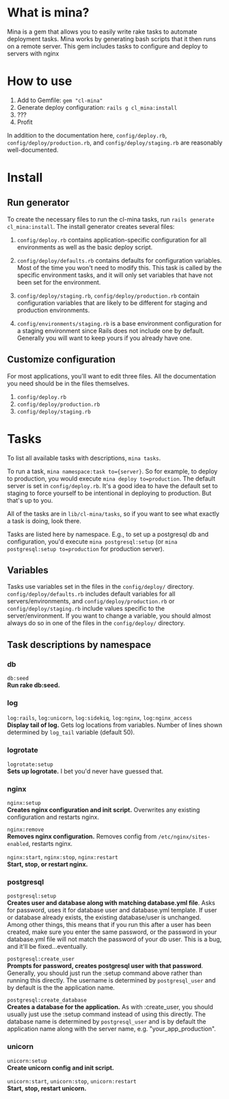 # What is mina?

Mina is a gem that allows you to easily write rake tasks to automate deployment tasks. Mina works by generating bash scripts that it then runs on a remote server. This gem includes tasks to configure and deploy to servers with nginx

# How to use

1. Add to Gemfile: `gem "cl-mina"`
2. Generate deploy configuration: `rails g cl_mina:install`
3. ???
4. Profit

In addition to the documentation here, `config/deploy.rb`, `config/deploy/production.rb`, and `config/deploy/staging.rb` are reasonably well-documented.

# Install

## Run generator

To create the necessary files to run the cl-mina tasks, run `rails generate cl_mina:install`. The install generator creates several files:

1. `config/deploy.rb` contains application-specific configuration for all environments as well as the basic deploy script.

2. `config/deploy/defaults.rb` contains defaults for configuration variables. Most of the time you won't need to modify this. This task is called by the specific environment tasks, and it will only set variables that have not been set for the environment.

3. `config/deploy/staging.rb`, `config/deploy/production.rb` contain configuration variables that are likely to be different for staging and production environments.

4. `config/environments/staging.rb` is a base environment configuration for a staging environment since Rails does not include one by default. Generally you will want to keep yours if you already have one.

## Customize configuration

For most applications, you'll want to edit three files. All the documentation you need should be in the files themselves.
1. `config/deploy.rb`
2. `config/deploy/production.rb`
3. `config/deploy/staging.rb`

# Tasks

To list all available tasks with descriptions, `mina tasks`.

To run a task, `mina namespace:task to={server}`. So for example, to deploy to production, you would execute `mina deploy to=production`. The default server is set in `config/deploy.rb`. It's a good idea to have the default set to staging to force yourself to be intentional in deploying to production. But that's up to you.

All of the tasks are in `lib/cl-mina/tasks`, so if you want to see what exactly a task is doing, look there.

Tasks are listed here by namespace. E.g., to set up a postgresql db and configuration, you'd execute `mina postgresql:setup` (or `mina postgresql:setup to=production` for production server).

## Variables

Tasks use variables set in the files in the `config/deploy/` directory. `config/deploy/defaults.rb` includes default variables for all servers/environments, and `config/deploy/production.rb` or `config/deploy/staging.rb` include values specific to the server/environment. If you want to change a variable, you should almost always do so in one of the files in the `config/deploy/` directory.

## Task descriptions by namespace

### db

`db:seed`  
**Run rake db:seed.**

### log

`log:rails`, `log:unicorn`, `log:sidekiq`, `log:nginx`, `log:nginx_access`  
**Display tail of log.** Gets log locations from variables. Number of lines shown determined by `log_tail` variable (default 50).

### logrotate

`logrotate:setup`  
**Sets up logrotate.** I bet you'd never have guessed that.

### nginx

`nginx:setup`  
**Creates nginx configuration and init script.** Overwrites any existing configuration and restarts nginx.

`nginx:remove`  
**Removes nginx configuration.** Removes config from `/etc/nginx/sites-enabled`, restarts nginx.

`nginx:start`, `nginx:stop`, `nginx:restart`  
**Start, stop, or restart nginx.**

### postgresql

`postgresql:setup`  
**Creates user and database along with matching database.yml file**. Asks for password, uses it for database user and database.yml template. If user or database already exists, the existing database/user is unchanged. Among other things, this means that if you run this after a user has been created, make sure you enter the same password, or the password in your database.yml file will not match the password of your db user. This is a bug, and it'll be fixed...eventually.

`postgresql:create_user`  
**Prompts for password, creates postgresql user with that password**. Generally, you should just run the :setup command above rather than running this directly. The username is determined by `postgresql_user` and by default is the the application name.

`postgresql:create_database`  
**Creates a database for the application.** As with :create_user, you should usually just use the :setup command instead of using this directly. The database name is determined by `postgresql_user` and is by default the application name along with the server name, e.g. "your_app_production".

### unicorn  

`unicorn:setup`  
**Create unicorn config and init script.**

`unicorn:start`, `unicorn:stop`, `unicorn:restart`  
**Start, stop, restart unicorn.**
